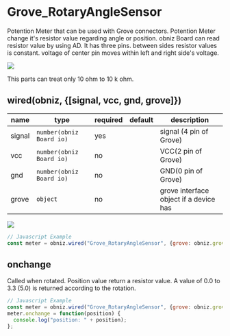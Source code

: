 # Grove_RotaryAngleSensor
Potention Meter that can be used with Grove connectors.
Potention Meter change it's resistor value regarding angle or position.
obniz Board can read resistor value by using AD.
It has three pins. between sides resistor values is constant. voltage of center pin moves within left and right side's voltage.


![](image.jpg)


This parts can treat only 10 ohm to 10 k ohm.

## wired(obniz, {[signal, vcc, gnd, grove]})

name | type | required | default | description
--- | --- | --- | --- | ---
signal | `number(obniz Board io)` | yes |  &nbsp; | signal (4 pin of Grove)
vcc | `number(obniz Board io)` | no |  &nbsp; | VCC(2 pin of Grove)
gnd | `number(obniz Board io)` | no |  &nbsp; | GND(0 pin of Grove)
grove | `object` | no | &nbsp;  | grove interface object if a device has

![](wired.png)

```Javascript
// Javascript Example
const meter = obniz.wired("Grove_RotaryAngleSensor", {grove: obniz.grove0});
```

## onchange 
Called when rotated.
Position value return a resistor value.
A value of 0.0 to 3.3 (5.0) is returned according to the rotation.
```Javascript
// Javascript Example
const meter = obniz.wired("Grove_RotaryAngleSensor", {grove: obniz.grove0});
meter.onchange = function(position) {
  console.log("position: " + position);
};
```